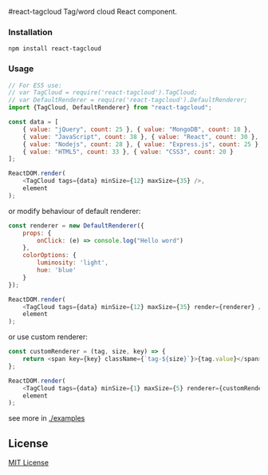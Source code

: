 #react-tagcloud
Tag/word cloud React component.

### Installation

```
npm install react-tagcloud
```

### Usage


```javascript
// For ES5 use:
// var TagCloud = require('react-tagcloud').TagCloud;
// var DefaultRenderer = require('react-tagcloud').DefaultRenderer;
import {TagCloud, DefaultRenderer} from "react-tagcloud";

const data = [
    { value: "jQuery", count: 25 }, { value: "MongoDB", count: 18 },
    { value: "JavaScript", count: 38 }, { value: "React", count: 30 },
    { value: "Nodejs", count: 28 }, { value: "Express.js", count: 25 },
    { value: "HTML5", count: 33 }, { value: "CSS3", count: 20 }
];

ReactDOM.render(
    <TagCloud tags={data} minSize={12} maxSize={35} />,
    element
);
```

or modify behaviour of default renderer:


```javascript
const renderer = new DefaultRenderer({
    props: {
        onClick: (e) => console.log("Hello word")
    },
    colorOptions: {
        luminosity: 'light',
        hue: 'blue'
    }
});

ReactDOM.render(
    <TagCloud tags={data} minSize={12} maxSize={35} render={renderer} />,
    element
);
```

or use custom renderer:

```javascript
const customRenderer = (tag, size, key) => {
    return <span key={key} className={`tag-${size}`}>{tag.value}</span>;
};

ReactDOM.render(
    <TagCloud tags={data} minSize={1} maxSize={5} renderer={customRenderer} />,
    element
);
```

see more in [./examples](https://github.com/madox2/react-tagcloud/tree/master/examples)

## License

[MIT License](https://github.com/madox2/react-tagcloud/blob/master/LICENSE)

